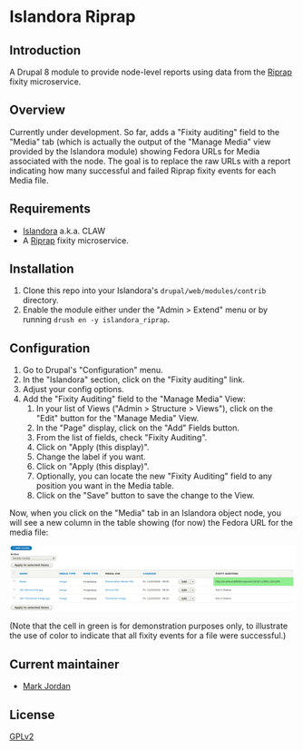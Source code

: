 # Islandora Riprap

## Introduction

A Drupal 8 module to provide node-level reports using data from the [Riprap](https://github.com/mjordan/riprap) fixity microservice.

## Overview

Currently under development. So far, adds a "Fixity auditing" field to the "Media" tab (which is actually the output of the "Manage Media" view provided by the Islandora module) showing Fedora URLs for Media associated with the node. The goal is to replace the raw URLs with a report indicating how many successful and failed Riprap fixity events for each Media file.

## Requirements

* [Islandora](https://github.com/Islandora-CLAW/islandora) a.k.a. CLAW
* A [Riprap](https://github.com/mjordan/riprap) fixity microservice.

## Installation

1. Clone this repo into your Islandora's `drupal/web/modules/contrib` directory.
1. Enable the module either under the "Admin > Extend" menu or by running `drush en -y islandora_riprap`.

## Configuration

1. Go to Drupal's "Configuration" menu.
1. In the "Islandora" section, click on the "Fixity auditing" link.
1. Adjust your config options.
1. Add the "Fixity Auditing" field to the "Manage Media" View:
   1. In your list of Views ("Admin > Structure > Views"), click on the "Edit" button for the "Manage Media" View.
   1. In the "Page" display, click on the "Add" Fields button.
   1. From the list of fields, check "Fixity Auditing".
   1. Click on "Apply (this display)".
   1. Change the label if you want.
   1. Click on "Apply (this display)".
   1. Optionally, you can locate the new "Fixity Auditing" field to any position you want in the Media table.
   1. Click on the "Save" button to save the change to the View.

Now, when you click on the "Media" tab in an Islandora object node, you will see a new column in the table showing (for now) the Fedora URL for the media file:

![details](docs/islandora_riprap_details.png)

(Note that the cell in green is for demonstration purposes only, to illustrate the use of color to indicate that all fixity events for a file were successful.)

## Current maintainer

* [Mark Jordan](https://github.com/mjordan)

## License

[GPLv2](http://www.gnu.org/licenses/gpl-2.0.txt)
